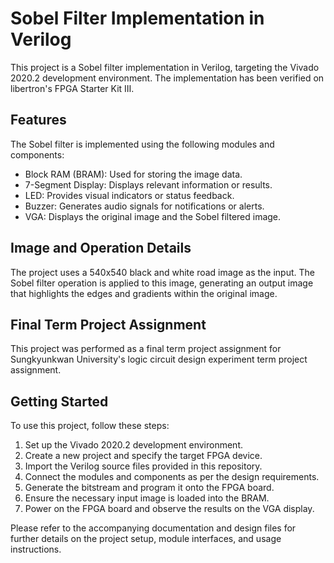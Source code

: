 # Sobel Filter Implementation in Verilog

This project is a Sobel filter implementation in Verilog, targeting the Vivado 2020.2 development environment. The implementation has been verified on libertron's FPGA Starter Kit Ⅲ.

## Features

The Sobel filter is implemented using the following modules and components:
- Block RAM (BRAM): Used for storing the image data.
- 7-Segment Display: Displays relevant information or results.
- LED: Provides visual indicators or status feedback.
- Buzzer: Generates audio signals for notifications or alerts.
- VGA: Displays the original image and the Sobel filtered image.

## Image and Operation Details

The project uses a 540x540 black and white road image as the input. The Sobel filter operation is applied to this image, generating an output image that highlights the edges and gradients within the original image.

## Final Term Project Assignment

This project was performed as a final term project assignment for Sungkyunkwan University's logic circuit design experiment term project assignment.

## Getting Started

To use this project, follow these steps:
1. Set up the Vivado 2020.2 development environment.
2. Create a new project and specify the target FPGA device.
3. Import the Verilog source files provided in this repository.
4. Connect the modules and components as per the design requirements.
5. Generate the bitstream and program it onto the FPGA board.
6. Ensure the necessary input image is loaded into the BRAM.
7. Power on the FPGA board and observe the results on the VGA display.

Please refer to the accompanying documentation and design files for further details on the project setup, module interfaces, and usage instructions.

